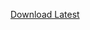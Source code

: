 [Download Latest](https://minhaskamal.github.io/DownGit/#/home?url=https://github.com/NerdrageTools/7d2d-mod/tree/master/NerdRAGE_Zombies)